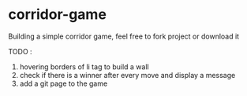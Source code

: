 # corridor-game

Building a simple corridor game, feel free to fork project or download it

TODO :

1. hovering borders of li tag to build a wall
1. check if there is a winner after every move and display a message
1. add a git page to the game
